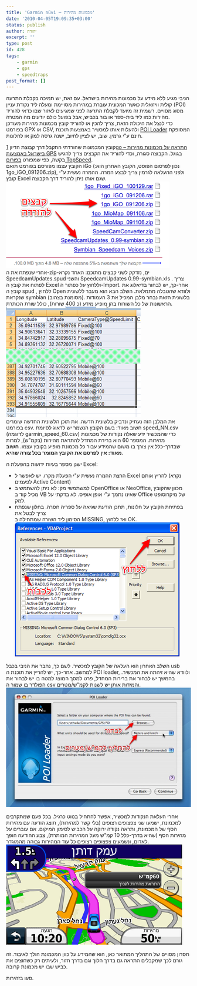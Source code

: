 ```yaml
---
title: 'Garmin nüvi – מכמונות מהירות'
date: '2010-04-05T19:09:35+03:00'
status: publish
author: יהודה
excerpt: ''
type: post
id: 428
tags:
    - garmin
    - gps
    - speedtraps
post_format: []
---
```

הניבי מגיע ללא מידע על מכמונות מהירות בישראל. עם זאת, יש תמיכה בקבלת התרעה קולית וויזואלית כאשר המכונית עוברת במהירות מסויימת ומעלה ליד נקודת עניין (POI) מסוג מסויים. רשמית זה מיועד לקבלת התרעה לפני שמגיעים לאזור שבו כדאי להוריד מהירות כמו ליד בית-ספר או בור בכביש, אבל בפועל כולם יודעים מה המטרה.  
כדי לנצל את היכולת הזאת, צריך להכין או להוריד קובץ מכמונות מהירות מעודכן בפורמט GPX או CSV, ולהעלות אותו למכשיר באמצעות תוכנת [POI Loader](http://www8.garmin.com/products/poiloader/) המסופקת חינם ע"י גרמין. שוב, יש לציין לחיוב, ישנה גרסה למק או לחלונות.

קובץ המכמונות שהורדתי התקבל דרך קבוצת הדיון [1go – התראה על מכמונות מהירות בישראל באמצעות GPS](http://groups.google.co.il/group/1go_speedcamupdates) בגוגל. הקבוצה סגורה, וכדי להוריד את הקבצים צריך להגיש בקשה, כפי שמפורט [בפורום TopSpeed](http://topspeed.co.il/forum/forum_posts.asp?TID=32967&PN=1&TPN=1).  
הקובץ עצמו מפורסם בפורמט תואם iGo (נכון לפרסום הפוסט, הקובץ האחרון הוא: 1go\_iGO\_091206.zip), ולפני ההעלאה לגרמין צריך לבצע המרה. ההמרה נעשית ע"י קובץ Excel שגם אותו ניתן להוריד דרך הקבוצה.  
![קבצים להורדה](/img/2010/04/garmin-nuvi-speedtraps-1.png)  
אחרי שנפתח את ה-zip-ים, נזדקק לשני קבצים מתוכם: האחד נקרא SpeedcamUpdates.spud והשני SpeedcamUpdates 0.99-symbian.xls . צריך לפתוח את קובץ ה Excel וללחוץ על כפתור ה-Import. אחר-כך, יש לבחור בדיאלוג את קובץ ה spud , ללחוץ Open ולוודא שהטבלה מתמלאת. השלב הבא הוא מעבר ללשונית שנקראת symbian (מסומנת בצהוב). בלשונית הזאת נבחר מלבן המכיל את 3 העמודות הראשונות של כל השורות בהן מופיע מידע (כ 400 שורות), כולל שורת הכותרת.  
![בחירת המלבן](/img/2010/04/garmin-nuvi-speedtraps-2.png)  
את המלבן הזה נעתיק ונדביק בלשונית חדשה. את תוכן הלשונית החדשה שומרים בפורמט csv. חשוב מאוד: בשם הקובץ הנשמר יש לדאוג לסיומת speed\_NN.csv (לדוגמה garmin\_speed\_60.csv) כדי שהמכשיר ידע שאלה נקודות של מכמונות מהירות. המספר 60 הוא ברירת המחדל להתראת מהירות (בקמ"ש), למרות שבדרך-כלל אין צורך בו משום שהמידע עבור כל מכמונת מופיע בקובץ עצמו. **חשוב מאוד: אין לפרסם את הקובץ המומר בכל צורה שהיא**.

ישנן מספר בעיות ידועות בהפעלת ה Excel:

- הרצת ההמרה נעשית ע"י הפעלת מקרו. יש לאפשר ל Excel להריץ אותם (נקרא לפעמים Active Content)
- למשתמשי מק: לא ניתן להשתמש ב OpenOffice או NeoOffice, מכוון שהקובץ מכיל קוד ב VB שאינו נתמך ע"י אופן אופיס. לא בדקתי על Office של מיקרוסופט למק.
- בפתיחת הקובץ על חלונות, תתכן הודעת שגיאה על ספריה חסרה. בחלון שנפתח צריך לבטל את  
  הסימון ליד השורה שמתחילה ב MISSING, ואז ללחוץ OK.  
  ![תקלת מקרו](/img/2010/04/garmin-nuvi-speedtraps-3.png)

השלב האחרון הוא העלאה של הקובץ למכשיר. לשם כך, נחבר את הניבי בכבל usb למחשב. אחר-כך, יש להריץ את תוכנת ה POI loader, ולוודא שהיא זיהתה את המכשיר. בהמשך יש לבחור את ברירות המחדל, פרט למסך המוצג למטה בו יש לבחור את הפולדר בו שמור ה csv והמידות אותן יש לשנות לקמ"ש/מטרים.  
![POI loader](/img/2010/04/garmin-nuvi-speedtraps-4.jpg)

אחרי העלאת הנקודות למכשיר, אפשר להתחיל בנווט כרגיל. בכל פעם שמתקרבים למכמונת, ישמעו שני צפצופים רצופים (בלי קשר למהירות), תוצג הודעה עם מהירות הסף של המכמונת, ותראה נקודה ירוקה על הכביש לסימון המיקום. אם עוברים על מהירות הסף (שהיא בדרך-כלל 10 קמ"ש מעל המהירות המותרת), צבע ההודעה הופך לאדום, ונשמעים צפצופים רצופים כל עוד המהירות גבוהה מהמוגדר.  
![מכמונת קרובה](/img/2010/04/garmin-nuvi-speedtraps-5.png)

חסרון מסויים של התהליך המתואר כאן, הוא שהמידע על כוון המכמונת הולך לאיבוד. זה גורם לכך שמקבלים התראה גם בדרך הלוך וגם בדרך חזור, ולעיתים רק כשחוצים את כביש שבו יש מכמונת קרובה.

סעו בזהירות.
